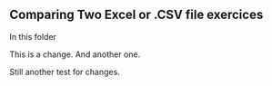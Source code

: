 ## Comparing Two Excel or .CSV file exercices
In this folder

This is a change.  And another one.

Still another test for changes.

